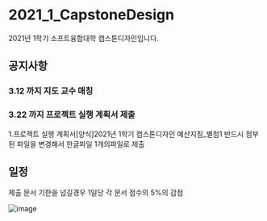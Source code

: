 # 2021_1_CapstoneDesign
2021년 1학기 소프트융합대학 캡스톤디자인입니다.
## 공지사항
### 3.12 까지 지도 교수 매칭
### 3.22 까지 프로젝트 실행 계획서 제출
1.프로젝트 실행 계획서\[양식]2021년 1학기 캡스톤디자인 예산지침_별첨1
반드시 첨부된 파일을 변경해서 한글파일 1개의파일로 제출
## 일정
제출 문서 기한을 넘길경우 1일당 각 문서 점수의 5%의 감점

![image](https://user-images.githubusercontent.com/60763110/110566519-7e0eb200-8193-11eb-837b-946a2d8c4116.png)
